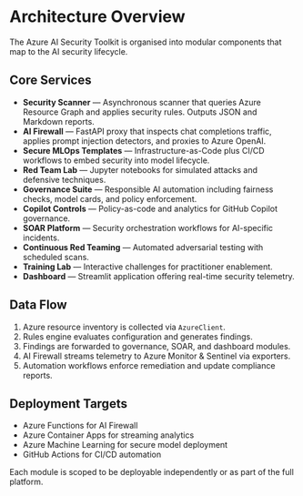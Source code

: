 # Architecture Overview

The Azure AI Security Toolkit is organised into modular components that map to the AI security lifecycle.

## Core Services

- **Security Scanner** — Asynchronous scanner that queries Azure Resource Graph and applies security rules. Outputs JSON and Markdown reports.
- **AI Firewall** — FastAPI proxy that inspects chat completions traffic, applies prompt injection detectors, and proxies to Azure OpenAI.
- **Secure MLOps Templates** — Infrastructure-as-Code plus CI/CD workflows to embed security into model lifecycle.
- **Red Team Lab** — Jupyter notebooks for simulated attacks and defensive techniques.
- **Governance Suite** — Responsible AI automation including fairness checks, model cards, and policy enforcement.
- **Copilot Controls** — Policy-as-code and analytics for GitHub Copilot governance.
- **SOAR Platform** — Security orchestration workflows for AI-specific incidents.
- **Continuous Red Teaming** — Automated adversarial testing with scheduled scans.
- **Training Lab** — Interactive challenges for practitioner enablement.
- **Dashboard** — Streamlit application offering real-time security telemetry.

## Data Flow

1. Azure resource inventory is collected via `AzureClient`.
2. Rules engine evaluates configuration and generates findings.
3. Findings are forwarded to governance, SOAR, and dashboard modules.
4. AI Firewall streams telemetry to Azure Monitor & Sentinel via exporters.
5. Automation workflows enforce remediation and update compliance reports.

## Deployment Targets

- Azure Functions for AI Firewall
- Azure Container Apps for streaming analytics
- Azure Machine Learning for secure model deployment
- GitHub Actions for CI/CD automation

Each module is scoped to be deployable independently or as part of the full platform.
